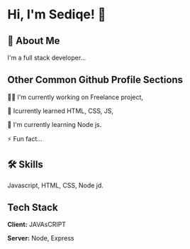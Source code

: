 
# Hi, I'm Sediqe! 👋

## 🚀 About Me
I'm a full stack developer...

## Other Common Github Profile Sections
👩‍💻 I'm currently working on Freelance project,

🧠 Icurrently learned HTML, CSS, JS,

🧠 I'm currently learning Node js.

⚡️ Fun fact...


## 🛠 Skills
Javascript, HTML, CSS, Node jd.


## Tech Stack
**Client:** JAVAsCRIPT

**Server:** Node, Express
